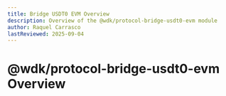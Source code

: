 ```yaml
---
title: Bridge USDT0 EVM Overview
description: Overview of the @wdk/protocol-bridge-usdt0-evm module
author: Raquel Carrasco
lastReviewed: 2025-09-04
---
```


# @wdk/protocol-bridge-usdt0-evm Overview
